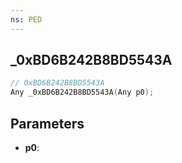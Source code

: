 ```yaml
---
ns: PED
---
```

## _0xBD6B242B8BD5543A

```c
// 0xBD6B242B8BD5543A
Any _0xBD6B242B8BD5543A(Any p0);
```

## Parameters
* **p0**:
